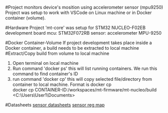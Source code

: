 #Project monitors device's mosition using accelerometer sensor (mpu9250)
Project was setup to work with VSCode on Linux machine or in Docker container (volume).

#Hardware
Project 'mt-core' was setup for STM32 NUCLEO-F02EB development board
mcu: STM32F072RB
sensor: accelerometer MPU-9250




#Docker Container-Volume
If project development takes place inside a Docker container, a build needs to be extracted to local machine
#Extract/Copy build from volume to local machine
1. Open terminal on local machine
2. Run command  'docker ps'  this will list running containers. We run this command to find container's ID
3. run command  'docker cp'  this will copy selected file/directory from container to local machine. Format is 
   docker cp    <source path>     <destination>     
   docker cp    CONTAINER-ID:/workspaces/mt-firmware/mt-nucleo/build       <C:\Users\User1\Documents\>


#Datasheets
[sensor datasheets](https://3cfeqx1hf82y3xcoull08ihx-wpengine.netdna-ssl.com/wp-content/uploads/2015/02/PS-MPU-9250A-01-v1.1.pdf)
[sensor reg map](https://invensense.tdk.com/wp-content/uploads/2015/02/RM-MPU-9250A-00-v1.6.pdf)


